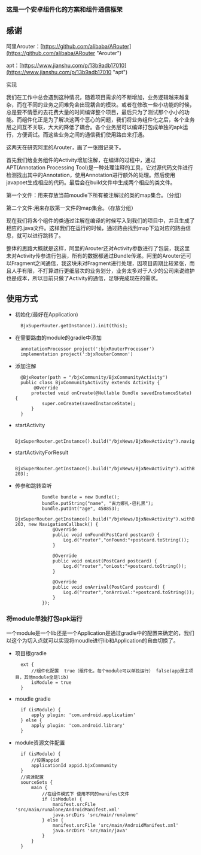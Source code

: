 ### 这是一个安卓组件化的方案和组件通信框架 ###

## 感谢 ##
阿里Arouter：[https://github.com/alibaba/ARouter](https://github.com/alibaba/ARouter "Arouter")

apt：[https://www.jianshu.com/p/13b9adb17010](https://www.jianshu.com/p/13b9adb17010 "apt")

实现

我们在工作中总会遇到这种情况，随着项目需求的不断增加，业务逻辑越来越复杂，而在不同的业务之间难免会出现耦合的模块。或者在修改一些小功能的时候，总是要不情愿的去花费大量的时间编译整个项目，最后只为了测试那个小小的功能。而组件化正是为了解决这两个恶心的问题，我们将业务组件化之后，各个业务层之间互不关联，大大的降低了耦合。各个业务层可以编译打包成单独的apk运行，方便调试。而这些业务之间的通信我们使用路由来打通。

这两天在研究阿里的Arouter，画了一张图记录下。

首先我们给业务组件的Activity增加注解，在编译的过程中，通过APT(Annotation Processing Tool)是一种处理注释的工具，它对源代码文件进行检测找出其中的Annotation，使用Annotation进行额外的处理。然后使用javapoet生成相应的代码。最后会在build文件中生成两个相应的类文件。

第一个文件：用来存放当前moudle下所有被注解过的类的map集合。（分组）

第二个文件:用来存放第一文件的map集合。（存放分组）

现在我们将各个组件的类通过注解在编译的时候写入到我们的项目中，并且生成了相应的.java文件。这样我们在运行的时候，通过路由找到map下边对应的路由信息，就可以进行跳转了。

整体的思路大概就是这样，阿里的Arouter还对Activity参数进行了包装，我这里未对Activity传参进行包装，所有的数据都通过Bundle传递。阿里的Arouter还可以Fragment之间通信，我这块未对Fragment进行处理，因项目周期比较紧张，而且人手有限，不打算进行更细层次的业务划分，业务太多对于人少的公司来说维护也是成本，所以目前只做了Activity的通信，足够完成现在的需求。


## 使用方式 ##

- 初始化(最好在Application)

		BjxSuperRouter.getInstance().init(this);

- 在需要路由的module的gradle中添加

	    annotationProcessor project(':bjxRouterProcessor')
	    implementation project(':bjxRouterCommon')

- 添加注解
		
		@BjxRouter(path = "/bjxCommunity/BjxCommunityActivity")
		public class BjxCommunityActivity extends Activity {
			 @Override
    		protected void onCreate(@Nullable Bundle savedInstanceState) {
        		super.onCreate(savedInstanceState);
    		}
		}

- startActivity

		BjxSuperRouter.getInstance().build("/bjxNews/BjxNewActivity").navigation(BjxCommunityActivity.this);

- startActivityForResult
		
		  BjxSuperRouter.getInstance().build("/bjxNews/BjxNewActivity").withBundle(bundle).navigation(BjxCommunityActivity.this, 203);

- 传参和跳转监听

			    Bundle bundle = new Bundle();
                bundle.putString("name", "古力娜扎-巴扎黑");
                bundle.putInt("age", 458853);
                BjxSuperRouter.getInstance().build("/bjxNews/BjxNewActivity").withBundle(bundle).navigation(BjxCommunityActivity.this, 203, new NavigationCallback() {
                    @Override
                    public void onFound(PostCard postcard) {
                        Log.d("router","onFound:"+postcard.toString());
                    }

                    @Override
                    public void onLost(PostCard postcard) {
                        Log.d("router","onLost:"+postcard.toString());
                    }

                    @Override
                    public void onArrival(PostCard postcard) {
                        Log.d("router","onArrival:"+postcard.toString());
                    }
                });

### 将module单独打包apk运行 ###

一个module是一个lib还是一个Application是通过gradle中的配置来确定的，我们以这个为切入点就可以实现将moudle进行lib和Application的自由切换了。

- 项目根gradle
 
	 	ext {
	        //组件化配置  true（组件化，每个module可以单独运行） false(app是主项目，其他module全是lib)
	        isModule = true
	    }

- moudle gradle

	
		if (isModule) {
		    apply plugin: 'com.android.application'
		} else {
		    apply plugin: 'com.android.library'
		}

- module资源文件配置


        if (isModule) {
            //设置appid
            applicationId appid.bjxCommumity
        }
        //资源配置
        sourceSets {
            main {
                //在组件模式下 使用不同的manifest文件
                if (isModule) {
                    manifest.srcFile 'src/main/runalone/AndroidManifest.xml'
                    java.srcDirs 'src/main/runalone'
                } else {
                    manifest.srcFile 'src/main/AndroidManifest.xml'
                    java.srcDirs 'src/main/java'
                }
            }
        }
